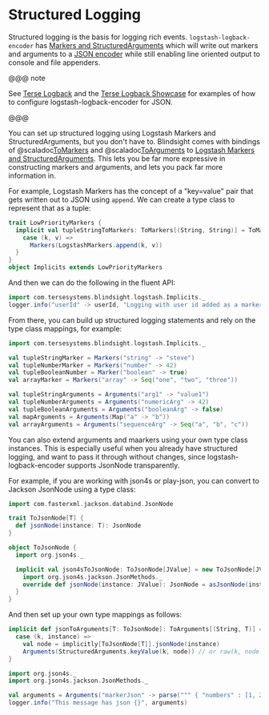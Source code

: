 # Structured Logging

Structured logging is the basis for logging rich events.  `logstash-logback-encoder` has [Markers and StructuredArguments](https://github.com/logstash/logstash-logback-encoder#event-specific-custom-fields) which will write out markers and arguments to a [JSON encoder](https://github.com/logstash/logstash-logback-encoder#encoders--layouts) while still enabling line oriented output to console and file appenders.

@@@ note

See [Terse Logback](https://tersesystems.github.io/terse-logback/) and the [Terse Logback Showcase](https://github.com/tersesystems/terse-logback-showcase) for examples of how to configure logstash-logback-encoder for JSON.

@@@

You can set up structured logging using Logstash Markers and StructuredArguments, but you don't have to.   Blindsight comes with bindings of @scaladoc[ToMarkers](com.tersesystems.blindsight.ToMarkers) and @scaladoc[ToArguments](com.tersesystems.blindsight.ToArguments) to [Logstash Markers and StructuredArguments](https://github.com/logstash/logstash-logback-encoder#event-specific-custom-fields).  This lets you be far more expressive in constructing markers and arguments, and lets you pack far more information in.

For example, Logstash Markers has the concept of a "key=value" pair that gets written out to JSON using `append`.  We can create a type class to represent that as a tuple:

```scala
trait LowPriorityMarkers {
  implicit val tupleStringToMarkers: ToMarkers[(String, String)] = ToMarkers {
    case (k, v) =>
      Markers(LogstashMarkers.append(k, v))
  }
}
object Implicits extends LowPriorityMarkers
```

And then we can do the following in the fluent API:

```scala
import com.tersesystems.blindsight.logstash.Implicits._
logger.info("userId" -> userId, "Logging with user id added as a marker!")
```

From there, you can build up structured logging statements and rely on the type class mappings, for example:

```scala
import com.tersesystems.blindsight.logstash.Implicits._

val tupleStringMarker = Markers("string" -> "steve")
val tupleNumberMarker = Markers("number" -> 42)
val tupleBooleanNumber = Marker("boolean" -> true)
val arrayMarker = Markers("array" -> Seq("one", "two", "three"))

val tupleStringArguments = Arguments("arg1" -> "value1")
val tupleNumberArguments = Arguments("numericArg" -> 42)
val tupleBooleanArguments = Arguments("booleanArg" -> false)
val mapArguments = Arguments(Map("a" -> "b"))
val arrayArguments = Arguments("sequenceArg" -> Seq("a", "b", "c"))
```

You can also extend arguments and maarkers using your own type class instances.  This is especially useful when you already have structured logging, and want to pass it through without changes, since logstash-logback-encoder supports JsonNode transparently.

For example, if you are working with json4s or play-json, you can convert to Jackson JsonNode using a type class:

```scala
import com.fasterxml.jackson.databind.JsonNode

trait ToJsonNode[T] {
  def jsonNode(instance: T): JsonNode
}

object ToJsonNode {
  import org.json4s._

  implicit val json4sToJsonNode: ToJsonNode[JValue] = new ToJsonNode[JValue] {
    import org.json4s.jackson.JsonMethods._
    override def jsonNode(instance: JValue): JsonNode = asJsonNode(instance)
  }
}
```

And then set up your own type mappings as follows:

```scala
implicit def jsonToArguments[T: ToJsonNode]: ToArguments[(String, T)] = ToArguments {
  case (k, instance) =>
    val node = implicitly[ToJsonNode[T]].jsonNode(instance)
    Arguments(StructuredArguments.keyValue(k, node)) // or raw(k, node.toPrettyString)
}

import org.json4s._
import org.json4s.jackson.JsonMethods._

val arguments = Arguments("markerJson" -> parse(""" { "numbers" : [1, 2, 3, 4] } """))
logger.info("This message has json {}", arguments)
```